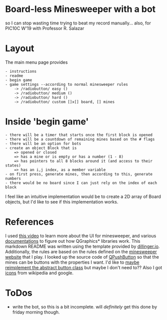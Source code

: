 # Board-less Minesweeper with a bot
so I can stop wasting time trying to beat my record manually...
also, for PIC10C W'19 with Professor R. Salazar
# Layout
The main menu page provides

    - instructions
    - readme
    - begin game
    - game settings --according to normal minesweeper rules
        -> /radiobutton/ easy ()
        -> /radiobutton/ medium ()
        -> /radiobutton/ hard ()
        -> /radiobutton/ custom []x[] board, [] mines

# Inside 'begin game'

    - there will be a timer that starts once the first block is opened
    - there will be a countdown of remaining mines based on the # flags
    - there will be an option for bots
    - create an object Block that is
        => opened or closed
        => has a mine or is empty or has a number (1 - 8)
        => has pointers to all 8 blocks around it (and access to their states)
        => has an i,j index, as a member variable
    - on first press, generate mines, then according to this, generate numbers
    - there would be no board since I can just rely on the index of each block


I feel like an intuitive implementation would be to create a 2D array of Board objects, but I'd like to see if this implementation works.

# References

I used [this video] to learn more about the UI for minesweeper, and various [documentations] to figure out how QGraphics* libraries work. This markdown README was written using the template provided by [dillinger.io]. Additionally, the rules are based on the rules defined on the [minesweeper website] that I play.
I looked up the source code of [QPushButton] so that the mines can be buttons with the properties I want. I'd like to [maybe reimplement the abstract button class] but maybe I don't need to??
Also I got [icons] from wikipedia and google.

# ToDos

 - write the bot, so this is a bit incomplete. will *definitely* get this done by friday morning though.

[//]: # (These are reference links used in the body of this note and get stripped out when the markdown processor does its job. There is no need to format nicely because it shouldn't be seen. Thanks SO - http://stackoverflow.com/questions/4823468/store-comments-in-markdown-syntax)


   [this video]: <https://www.youtube.com/watch?v=T19h2nzkCzg>
   [documentations]: <https://doc.qt.io/>
   [dillinger.io]: <https://dillinger.io/>
   [minesweeper website]: <http://minesweeperonline.com/#150>
   [buttons]: <https://doc.qt.io/qt-5/qabstractbutton.html>
   [redefining abstract button members]: <https://doc.qt.io/qt-5/qabstractbutton-members.html>
   [QPushButton]: <https://code.woboq.org/qt5/qtbase/src/widgets/widgets/qpushbutton.cpp.html>
   [maybe reimplement the abstract button class]: <https://cep.xray.aps.anl.gov/software/qt4-x11-4.2.2-browser/d4/d5f/class_q_abstract_button.html>
   [icons]: <https://commons.wikimedia.org/wiki/Category:Minesweeper>
   [QIcon]: <https://code.woboq.org/qt5/qtbase/src/gui/image/qicon.cpp.html>
